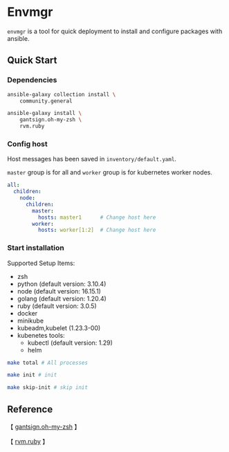 # Envmgr

`envmgr` is a tool for quick deployment to install and configure packages with ansible.

## Quick Start

### Dependencies

```bash
ansible-galaxy collection install \
    community.general

ansible-galaxy install \
    gantsign.oh-my-zsh \
    rvm.ruby
```

### Config host

Host messages has been saved in `inventory/default.yaml`.

`master` group is for all and `worker` group is for kubernetes worker nodes.

```yaml
all:
  children:
    node:
      children:
        master:
          hosts: master1      # Change host here
        worker:
          hosts: worker[1:2]  # Change host here
```

### Start installation

Supported Setup Items:

- zsh
- python (default version: 3.10.4)
- node   (default version: 16.15.1)
- golang (default version: 1.20.4)
- ruby   (default version: 3.0.5)
- docker
- minikube
- kubeadm,kubelet (1.23.3-00)
- kubenetes tools:
  - kubectl (default version: 1.29)
  - helm

```bash
make total # All processes

make init # init

make skip-init # skip init
```

## Reference

【 [gantsign.oh-my-zsh](https://github.com/gantsign/ansible-role-oh-my-zsh) 】

【 [rvm.ruby](https://github.com/rvm/rvm1-ansible) 】
